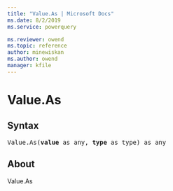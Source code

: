 ```yaml
---
title: "Value.As | Microsoft Docs"
ms.date: 8/2/2019
ms.service: powerquery

ms.reviewer: owend
ms.topic: reference
author: minewiskan
ms.author: owend
manager: kfile
---
```

# Value.As

## Syntax

<pre>
Value.As(<b>value</b> as any, <b>type</b> as type) as any
</pre> 
  
## About  
Value.As
  
